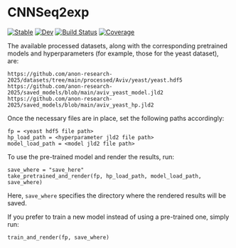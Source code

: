 # CNNSeq2exp

[![Stable](https://img.shields.io/badge/docs-stable-blue.svg)](https://anon-research-2025.github.io/CNNSeq2exp.jl/stable/)
[![Dev](https://img.shields.io/badge/docs-dev-blue.svg)](https://anon-research-2025.github.io/CNNSeq2exp.jl/dev/)
[![Build Status](https://github.com/anon-research-2025/CNNSeq2exp.jl/actions/workflows/CI.yml/badge.svg?branch=main)](https://github.com/anon-research-2025/CNNSeq2exp.jl/actions/workflows/CI.yml?query=branch%3Amain)
[![Coverage](https://codecov.io/gh/anon-research-2025/CNNSeq2exp.jl/branch/main/graph/badge.svg)](https://codecov.io/gh/anon-research-2025/CNNSeq2exp.jl)




The available processed datasets, along with the corresponding pretrained
models and hyperparameters (for example, those for the yeast dataset), are:
```
https://github.com/anon-research-2025/datasets/tree/main/processed/Aviv/yeast/yeast.hdf5 
https://github.com/anon-research-2025/saved_models/blob/main/aviv_yeast_model.jld2
https://github.com/anon-research-2025/saved_models/blob/main/aviv_yeast_hp.jld2
```

Once the necessary files are in place, set the following paths accordingly:
```
fp = <yeast hdf5 file path>
hp_load_path = <hyperparameter jld2 file path>
model_load_path = <model jld2 file path>
```
To use the pre-trained model and render the results, run:
```
save_where = "save_here"
take_pretrained_and_render(fp, hp_load_path, model_load_path, save_where)
```
Here, `save_where` specifies the directory where the rendered results will be saved.

If you prefer to train a new model instead of using a pre-trained one, simply run:
```
train_and_render(fp, save_where)
```

